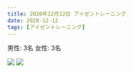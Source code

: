 ```yaml
---
title: 2020年12月12日 アイゼントレーニング
date: 2020-12-12
tags: [アイゼントレーニング]
---
```


男性: 3名
女性: 3名

![](/2020/12/12/20201212/1.jpg)
![](/2020/12/12/20201212/2.jpg)

